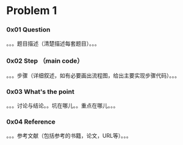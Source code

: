 # Problem 1

### 0x01 Question
。。。题目描述（清楚描述每套题目）。。。
### 0x02 Step （main code）
。。。步骤（详细叙述，如有必要画出流程图，给出主要实现步骤代码）。。。

### 0x03 What's the point
。。。讨论与结论。。坑在哪儿。。重点在哪儿。。。

### 0x04 Reference
。。。参考文献（包括参考的书籍，论文，URL等）。。。

